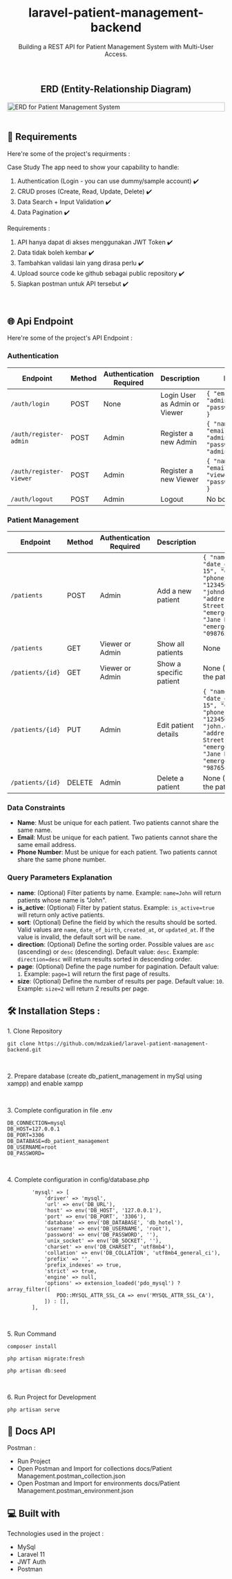 <h1 align="center" id="title">laravel-patient-management-backend</h1>

<p align="center" id="description">Building a REST API for Patient Management System with Multi-User Access.</p>

<br>
<h2 align="center">ERD (Entity-Relationship Diagram)</h2>
<div style="display: flex; justify-content: center;">
  <img width="100%" alt="ERD for Patient Management System" src="https://github.com/user-attachments/assets/7a0a6e8c-9915-4331-94e8-54436a031b85">
</div>

<br>
<h2>🚀 Requirements</h2>

Here're some of the project's requirments :

Case Study
The app need to show your capability to handle:
1. Authentication (Login - you can use dummy/sample account) ✔️
2. CRUD proses (Create, Read, Update, Delete) ✔️
3. Data Search + Input Validation ✔️
4. Data Pagination ✔️

Requirements :
1. API hanya dapat di akses menggunakan JWT Token ✔️
2. Data tidak boleh kembar ✔️
3. Tambahkan validasi lain yang dirasa perlu ✔️
4. Upload source code ke github sebagai public repository ✔️
5. Siapkan postman untuk API tersebut ✔️

<br>
<h2>🌐 Api Endpoint</h2>

Here're some of the project's API Endpoint :

<h3>Authentication</h3>

| Endpoint                     | Method | Authentication Required | Description                                    | Request Body                                                                                  | Query Parameters |
|------------------------------|--------|-------------------------|------------------------------------------------|------------------------------------------------------------------------------------------------|-------------------|
| `/auth/login`                 | POST   | None                    | Login User as Admin or Viewer                 | `{ "email": "admin@example.com", "password": "admin123" }`                                      | None              |
| `/auth/register-admin`        | POST   | Admin                   | Register a new Admin                          | `{ "name": "Admin New", "email": "adminNew@example.com", "password": "adminNew123" }`           | None              |
| `/auth/register-viewer`       | POST   | Admin                   | Register a new Viewer                         | `{ "name": "Viewer", "email": "viewer@example.com", "password": "viewer123" }`                  | None              |
| `/auth/logout`                | POST   | Admin                   | Logout                                        | No body                                                                                         | None              |

<h3>Patient Management</h3>

| Endpoint                     | Method | Authentication Required | Description                                       | Request Body                                                                                  | Query Parameters           |
|------------------------------|--------|-------------------------|---------------------------------------------------|------------------------------------------------------------------------------------------------|----------------------------|
| `/patients`                   | POST   | Admin                   | Add a new patient                                | `{ "name": "John Doe", "date_of_birth": "1985-06-15", "gender": "male", "phone_number": "1234567890", "email": "johndoe@example.com", "address": "123 Main Street", "emergency_contact_name": "Jane Doe", "emergency_contact_phone": "0987654321" }` | None                       |
| `/patients`                   | GET    | Viewer or Admin          | Show all patients                               | None                                                                                           | 'name=John&is_active=1&sort=created_at&direction=desc&page=1&size=2'  |
| `/patients/{id}`              | GET    | Viewer or Admin          | Show a specific patient                         | None (URL params: `id` for the patient ID)                                                     | None                       |
| `/patients/{id}`              | PUT    | Admin                   | Edit patient details                            | `{ "name": "John Doe", "date_of_birth": "1990-05-15", "gender": "male", "phone_number": "123456789", "email": "john.doe@example.com", "address": "123 Main Street", "emergency_contact_name": "Jane Doe", "emergency_contact_phone": "987654321" }` | None                       |
| `/patients/{id}`              | DELETE | Admin                   | Delete a patient                                | None (URL params: `id` for the patient ID)                                                     | None                       |

<h3>Data Constraints</h3>

- **Name**: Must be unique for each patient. Two patients cannot share the same name.
- **Email**: Must be unique for each patient. Two patients cannot share the same email address.
- **Phone Number**: Must be unique for each patient. Two patients cannot share the same phone number.

<h3>Query Parameters Explanation</h3>

- **name**: (Optional) Filter patients by name. Example: `name=John` will return patients whose name is "John".
- **is_active**: (Optional) Filter by patient status. Example: `is_active=true` will return only active patients.
- **sort**: (Optional) Define the field by which the results should be sorted. Valid values are `name`, `date_of_birth`, `created_at`, or `updated_at`. If the value is invalid, the default sort will be `name`.
- **direction**: (Optional) Define the sorting order. Possible values are `asc` (ascending) or `desc` (descending). Default value: `desc`. Example: `direction=desc` will return results sorted in descending order.
- **page**: (Optional) Define the page number for pagination. Default value: `1`. Example: `page=1` will return the first page of results.
- **size**: (Optional) Define the number of results per page. Default value: `10`. Example: `size=2` will return 2 results per page.

  
<h2>🛠️ Installation Steps :</h2>

<p>1. Clone Repository</p>

```
git clone https://github.com/mdzakied/laravel-patient-management-backend.git
```

<br />
<p>2. Prepare database (create db_patient_management in mySql using xampp) and enable xampp </p>

<br />
<p>3. Complete configuration in file .env</p>

```
DB_CONNECTION=mysql
DB_HOST=127.0.0.1
DB_PORT=3306
DB_DATABASE=db_patient_management
DB_USERNAME=root
DB_PASSWORD=
```

<br />
<p>4. Complete configuration in config/database.php</p>

```
        'mysql' => [
            'driver' => 'mysql',
            'url' => env('DB_URL'),
            'host' => env('DB_HOST', '127.0.0.1'),
            'port' => env('DB_PORT', '3306'),
            'database' => env('DB_DATABASE', 'db_hotel'),
            'username' => env('DB_USERNAME', 'root'),
            'password' => env('DB_PASSWORD', ''),
            'unix_socket' => env('DB_SOCKET', ''),
            'charset' => env('DB_CHARSET', 'utf8mb4'),
            'collation' => env('DB_COLLATION', 'utf8mb4_general_ci'),
            'prefix' => '',
            'prefix_indexes' => true,
            'strict' => true,
            'engine' => null,
            'options' => extension_loaded('pdo_mysql') ? array_filter([
                PDO::MYSQL_ATTR_SSL_CA => env('MYSQL_ATTR_SSL_CA'),
            ]) : [],
        ],
```

<br />
<p>5. Run Command</p>

```
composer install
```
```
php artisan migrate:fresh
```
```
php artisan db:seed 
```

<br />
<p>6. Run Project for Development</p>

```
php artisan serve  
```

<h2>📃 Docs API</h2>
  
Postman :
* Run Project
* Open Postman and Import for collections docs/Patient Management.postman_collection.json
* Open Postman and Import for environments docs/Patient Management.postman_environment.json


<h2>💻 Built with</h2>

Technologies used in the project :

*   MySql
*   Laravel 11
*   JWT Auth
*   Postman
